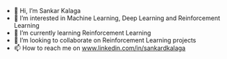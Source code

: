 - 👋 Hi, I’m Sankar Kalaga
- 👀 I’m interested in Machine Learning, Deep Learning and Reinforcement Learning
- 🌱 I’m currently learning Reinforcement Learning
- 💞️ I’m looking to collaborate on Reinforcement Learning projects
- 📫 How to reach me on www.linkedin.com/in/sankardkalaga 

<!---
sankardkalaga/sankardkalaga is a ✨ special ✨ repository because its `README.md` (this file) appears on your GitHub profile.
You can click the Preview link to take a look at your changes.
--->
